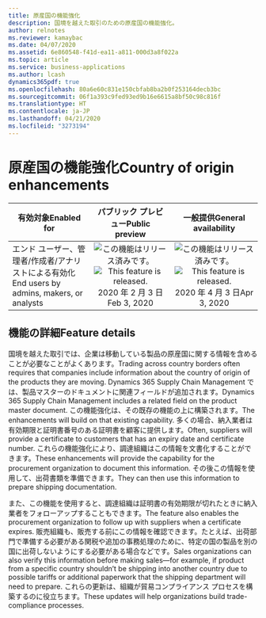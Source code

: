 ```yaml
---
title: 原産国の機能強化
description: 国境を越えた取引のための原産国の機能強化。
author: relnotes
ms.reviewer: kamaybac
ms.date: 04/07/2020
ms.assetid: 6e860548-f41d-ea11-a811-000d3a8f022a
ms.topic: article
ms.service: business-applications
ms.author: lcash
dynamics365pdf: true
ms.openlocfilehash: 80a6e60c831e150cbfab8ba2b0f253164decb3bc
ms.sourcegitcommit: 06f1a393c9fed93ed9b16e6615a8bf50c98c816f
ms.translationtype: HT
ms.contentlocale: ja-JP
ms.lasthandoff: 04/21/2020
ms.locfileid: "3273194"
---
```

# <a name="country-of-origin-enhancements"></a><span data-ttu-id="a76ba-103">原産国の機能強化</span><span class="sxs-lookup"><span data-stu-id="a76ba-103">Country of origin enhancements</span></span>


| <span data-ttu-id="a76ba-104">有効対象</span><span class="sxs-lookup"><span data-stu-id="a76ba-104">Enabled for</span></span>    |  <span data-ttu-id="a76ba-105">パブリック プレビュー</span><span class="sxs-lookup"><span data-stu-id="a76ba-105">Public preview</span></span> | <span data-ttu-id="a76ba-106">一般提供</span><span class="sxs-lookup"><span data-stu-id="a76ba-106">General availability</span></span> | 
| ---------- | :----------: |:----------: |
|<span data-ttu-id="a76ba-107">エンド ユーザー、管理者/作成者/アナリストによる有効化</span><span class="sxs-lookup"><span data-stu-id="a76ba-107">End users by admins, makers, or analysts</span></span>|<span data-ttu-id="a76ba-108">![この機能はリリース済みです。](/dynamics365-release-plan/media/green-checkmark.png "この機能はリリース済みです。")</span><span class="sxs-lookup"><span data-stu-id="a76ba-108">![This feature is released.](/dynamics365-release-plan/media/green-checkmark.png "This feature is released.")</span></span> <span data-ttu-id="a76ba-109">2020 年 2 月 3 日</span><span class="sxs-lookup"><span data-stu-id="a76ba-109">Feb 3, 2020</span></span>| <span data-ttu-id="a76ba-110">![この機能はリリース済みです。](/dynamics365-release-plan/media/green-checkmark.png "この機能はリリース済みです。")</span><span class="sxs-lookup"><span data-stu-id="a76ba-110">![This feature is released.](/dynamics365-release-plan/media/green-checkmark.png "This feature is released.")</span></span> <span data-ttu-id="a76ba-111">2020 年 4 月 3 日</span><span class="sxs-lookup"><span data-stu-id="a76ba-111">Apr 3, 2020</span></span>|






## <a name="feature-details"></a><span data-ttu-id="a76ba-112">機能の詳細</span><span class="sxs-lookup"><span data-stu-id="a76ba-112">Feature details</span></span>
<!--feature detail start -->
<span data-ttu-id="a76ba-113">国境を越えた取引では、企業は移動している製品の原産国に関する情報を含めることが必要なことがよくあります。</span><span class="sxs-lookup"><span data-stu-id="a76ba-113">Trading across country borders often requires that companies include information about the country of origin of the products they are moving.</span></span> <span data-ttu-id="a76ba-114">Dynamics 365 Supply Chain Management では、製品マスターのドキュメントに関連フィールドが追加されます。</span><span class="sxs-lookup"><span data-stu-id="a76ba-114">Dynamics 365 Supply Chain Management includes a related field on the product master document.</span></span> <span data-ttu-id="a76ba-115">この機能強化は、その既存の機能の上に構築されます。</span><span class="sxs-lookup"><span data-stu-id="a76ba-115">The enhancements will build on that existing capability.</span></span> <span data-ttu-id="a76ba-116">多くの場合、納入業者は有効期限と証明書番号のある証明書を顧客に提供します。</span><span class="sxs-lookup"><span data-stu-id="a76ba-116">Often, suppliers will provide a certificate to customers that has an expiry date and certificate number.</span></span> <span data-ttu-id="a76ba-117">これらの機能強化により、調達組織はこの情報を文書化することができます。</span><span class="sxs-lookup"><span data-stu-id="a76ba-117">These enhancements will provide the capability for the procurement organization to document this information.</span></span> <span data-ttu-id="a76ba-118">その後この情報を使用して、出荷書類を準備できます。</span><span class="sxs-lookup"><span data-stu-id="a76ba-118">They can then use this information to prepare shipping documentation.</span></span> 




<span data-ttu-id="a76ba-119">また、この機能を使用すると、調達組織は証明書の有効期限が切れたときに納入業者をフォローアップすることもできます。</span><span class="sxs-lookup"><span data-stu-id="a76ba-119">The feature also enables the procurement organization to follow up with suppliers when a certificate expires.</span></span> <span data-ttu-id="a76ba-120">販売組織も、販売する前にこの情報を確認できます。たとえば、出荷部門で準備する必要がある関税や追加の事務処理のために、特定の国の製品を別の国に出荷しないようにする必要がある場合などです。</span><span class="sxs-lookup"><span data-stu-id="a76ba-120">Sales organizations can also verify this information before making sales—for example, if product from a specific country shouldn’t be shipping into another country due to possible tariffs or additional paperwork that the shipping department will need to prepare.</span></span> <span data-ttu-id="a76ba-121">これらの更新は、組織が貿易コンプライアンス プロセスを構築するのに役立ちます。</span><span class="sxs-lookup"><span data-stu-id="a76ba-121">These updates will help organizations build trade-compliance processes.</span></span>
<!--feature detail end -->









